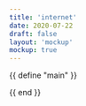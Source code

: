 ```yaml
---
title: 'internet'
date: 2020-07-22
draft: false
layout: 'mockup'
mockup: true
---
```


{{ define "main" }}


{{ end }}

